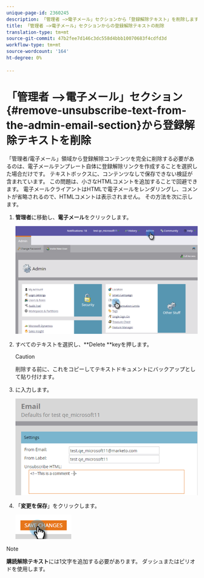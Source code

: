 ```yaml
---
unique-page-id: 2360245
description: 「管理者 —>電子メール」セクションから「登録解除テキスト」を削除します。Marketo Docs — 製品ドキュメント
title: 「管理者 —>電子メール」セクションからの登録解除テキストの削除
translation-type: tm+mt
source-git-commit: 47b2fee7d146c3dc558d4bbb10070683f4cdfd3d
workflow-type: tm+mt
source-wordcount: '164'
ht-degree: 0%

---
```



# 「管理者 —>電子メール」セクション{#remove-unsubscribe-text-from-the-admin-email-section}から登録解除テキストを削除

「管理者/電子メール」領域から登録解除コンテンツを完全に削除する必要があるのは、電子メールテンプレート自体に登録解除リンクを作成することを選択した場合だけです。 テキストボックスに、コンテンツなしで保存できない検証が含まれています。 この問題は、小さなHTMLコメントを追加することで回避できます。 電子メールクライアントはHTMLで電子メールをレンダリングし、コメントが省略されるので、HTMLコメントは表示されません。 その方法を次に示します。

1. **管理者**&#x200B;に移動し、**電子メール**&#x200B;をクリックします。

   ![](assets/image2016-8-26-13-3a57-3a9.png)

1. すべてのテキストを選択し、**Delete **keyを押します。

   >[!CAUTION]
   >
   >削除する前に、これをコピーしてテキストドキュメントにバックアップとして貼り付けます。

1. **<!--This is a comment -->**&#x200B;に入力します。

   ![](assets/image2016-8-26-13-3a53-3a15.png)

1. 「**変更を保存**」をクリックします。

   ![](assets/image2016-8-26-13-3a59-3a40.png)

>[!NOTE]
>
>**購読解除テキスト**には1文字を追加する必要があります。 ダッシュまたはピリオドを使用します。

